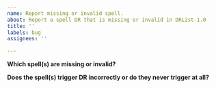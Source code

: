 ```yaml
---
name: Report missing or invalid spell.
about: Report a spell DR that is missing or invalid in DRList-1.0
title: ''
labels: bug
assignees: ''

---
```


**Which spell(s) are missing or invalid?**


**Does the spell(s) trigger DR incorrectly or do they never trigger at all?**
<!-- For example, wrong DR category or only triggers once? -->
